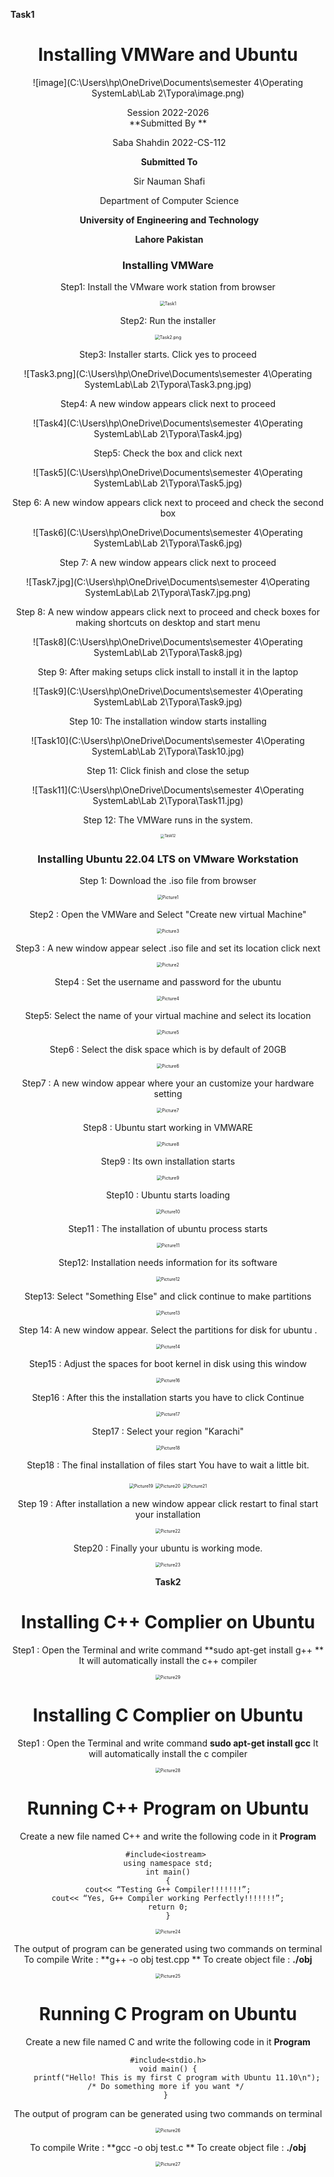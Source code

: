 **Task1**
<div style="text-align: center;">

#                                                  Installing VMWare and Ubuntu

![image](C:\Users\hp\OneDrive\Documents\semester 4\Operating SystemLab\Lab 2\Typora\image.png)

​                                                                                  Session 2022-2026
​	
​                                                                                     **Submitted By **

​                                                                       Saba Shahdin		2022-CS-112	

​                                                                                       **Submitted To**

​                                                                                     Sir Nauman Shafi 


​                                                                        Department of Computer Science


​                                                               **University of Engineering and Technology**

​                                                                                        **Lahore Pakistan**




###																	Installing VMWare
Step1: Install the VMware work station from browser

<img src="C:\Users\hp\OneDrive\Documents\semester 4\Operating SystemLab\Lab 2\Typora\Task1.png" alt="Task1" style="zoom:50%;" />


Step2: Run the installer

<img src="C:\Users\hp\OneDrive\Documents\semester 4\Operating SystemLab\Lab 2\Typora\Task2.png.jpg" alt="Task2.png" style="zoom:50%;" />


Step3: Installer starts. Click yes to proceed

![Task3.png](C:\Users\hp\OneDrive\Documents\semester 4\Operating SystemLab\Lab 2\Typora\Task3.png.jpg)

Step4: A new window appears click next to proceed

![Task4](C:\Users\hp\OneDrive\Documents\semester 4\Operating SystemLab\Lab 2\Typora\Task4.jpg)

Step5: Check the box and click next

![Task5](C:\Users\hp\OneDrive\Documents\semester 4\Operating SystemLab\Lab 2\Typora\Task5.jpg)

Step 6: A new window appears click next to proceed and check the second box

![Task6](C:\Users\hp\OneDrive\Documents\semester 4\Operating SystemLab\Lab 2\Typora\Task6.jpg)

Step 7: A new window appears click next to proceed

![Task7.jpg](C:\Users\hp\OneDrive\Documents\semester 4\Operating SystemLab\Lab 2\Typora\Task7.jpg.png)

Step 8: A new window appears click next to proceed and check boxes for making shortcuts on desktop and start menu

![Task8](C:\Users\hp\OneDrive\Documents\semester 4\Operating SystemLab\Lab 2\Typora\Task8.jpg)


Step 9: After making setups click install to install it in the laptop

![Task9](C:\Users\hp\OneDrive\Documents\semester 4\Operating SystemLab\Lab 2\Typora\Task9.jpg)

Step 10: The installation window starts installing

![Task10](C:\Users\hp\OneDrive\Documents\semester 4\Operating SystemLab\Lab 2\Typora\Task10.jpg)

Step 11: Click finish and close the setup

![Task11](C:\Users\hp\OneDrive\Documents\semester 4\Operating SystemLab\Lab 2\Typora\Task11.jpg)


Step 12: The VMWare runs in the system.

<img src="C:\Users\hp\OneDrive\Documents\semester 4\Operating SystemLab\Lab 2\Typora\Task12.jpg" alt="Task12" style="zoom:40%;" />




###                             Installing Ubuntu 22.04 LTS on VMware Workstation 

Step 1: Download the .iso file from browser

<img src="C:\Users\hp\OneDrive\Documents\semester 4\Operating SystemLab\Lab 2\Typora\Picture1.jpg" alt="Picture1" style="zoom:50%;" />

Step2 : Open the VMWare and Select "Create new virtual Machine"



<img src="C:\Users\hp\OneDrive\Documents\semester 4\Operating SystemLab\Lab 2\Typora\Picture3.jpg" alt="Picture3" style="zoom:50%;" />

Step3 : A new window appear select .iso file and set its location click next

<img src="C:\Users\hp\OneDrive\Documents\semester 4\Operating SystemLab\Lab 2\Typora\Picture2.jpg" alt="Picture2" style="zoom:50%;" />

Step4 : Set the username and password for the ubuntu 

<img src="C:\Users\hp\OneDrive\Documents\semester 4\Operating SystemLab\Lab 2\Typora\Picture4.jpg" alt="Picture4" style="zoom:50%;" />

Step5: Select the name of your virtual machine and select its location

<img src="C:\Users\hp\OneDrive\Documents\semester 4\Operating SystemLab\Lab 2\Typora\Picture5.jpg" alt="Picture5" style="zoom:50%;" />

Step6 : Select the disk space which is by default of 20GB

<img src="C:\Users\hp\OneDrive\Documents\semester 4\Operating SystemLab\Lab 2\Typora\Picture6.jpg" alt="Picture6" style="zoom:50%;" />

Step7 : A new window appear where your an customize your hardware setting

<img src="C:\Users\hp\OneDrive\Documents\semester 4\Operating SystemLab\Lab 2\Typora\Picture7.jpg" alt="Picture7" style="zoom:50%;" />

Step8 : Ubuntu start working in VMWARE

<img src="C:\Users\hp\OneDrive\Documents\semester 4\Operating SystemLab\Lab 2\Typora\Picture8.jpg" alt="Picture8" style="zoom:50%;" />

Step9 : Its own installation starts

<img src="C:\Users\hp\OneDrive\Documents\semester 4\Operating SystemLab\Lab 2\Typora\Picture9.jpg" alt="Picture9" style="zoom:50%;" />

Step10 : Ubuntu starts loading 

<img src="C:\Users\hp\OneDrive\Documents\semester 4\Operating SystemLab\Lab 2\Typora\Picture10.jpg" alt="Picture10" style="zoom:50%;" />

Step11 : The installation of ubuntu process starts

<img src="C:\Users\hp\OneDrive\Documents\semester 4\Operating SystemLab\Lab 2\Typora\Picture11.jpg" alt="Picture11" style="zoom:50%;" />

Step12: Installation needs information for its software

<img src="C:\Users\hp\OneDrive\Documents\semester 4\Operating SystemLab\Lab 2\Typora\Picture12.jpg" alt="Picture12" style="zoom:50%;" />

Step13: Select "Something Else" and click continue to make partitions

<img src="C:\Users\hp\OneDrive\Documents\semester 4\Operating SystemLab\Lab 2\Typora\Picture13.jpg" alt="Picture13" style="zoom:50%;" />

Step 14: A new window appear. Select the partitions for disk for ubuntu .

<img src="C:\Users\hp\OneDrive\Documents\semester 4\Operating SystemLab\Lab 2\Typora\Picture14.jpg" alt="Picture14" style="zoom:50%;" />

Step15 : Adjust the spaces for boot kernel in disk using this window 

<img src="C:\Users\hp\OneDrive\Documents\semester 4\Operating SystemLab\Lab 2\Typora\Picture16.jpg" alt="Picture16" style="zoom: 50%;" />

Step16 : After this the installation starts you have to click Continue

<img src="C:\Users\hp\OneDrive\Documents\semester 4\Operating SystemLab\Lab 2\Typora\Picture17.jpg" alt="Picture17" style="zoom:50%;" />

Step17 : Select your region "Karachi"

<img src="C:\Users\hp\OneDrive\Documents\semester 4\Operating SystemLab\Lab 2\Typora\Picture18.jpg" alt="Picture18" style="zoom:50%;" />

Step18 : The final installation of files start You have to wait a little bit.

<img src="C:\Users\hp\OneDrive\Documents\semester 4\Operating SystemLab\Lab 2\Typora\Picture19.jpg" alt="Picture19" style="zoom:50%;" />

<img src="C:\Users\hp\OneDrive\Documents\semester 4\Operating SystemLab\Lab 2\Typora\Picture20.jpg" alt="Picture20" style="zoom:50%;" />

<img src="C:\Users\hp\OneDrive\Documents\semester 4\Operating SystemLab\Lab 2\Typora\Picture21.jpg" alt="Picture21" style="zoom:50%;" />

Step 19 : After installation a new window appear click restart to final start your installation


<img src="C:\Users\hp\OneDrive\Documents\semester 4\Operating SystemLab\Lab 2\Typora\Picture22.jpg" alt="Picture22" style="zoom:50%;" />

Step20 : Finally your ubuntu is working mode.

<img src="C:\Users\hp\OneDrive\Documents\semester 4\Operating SystemLab\Lab 2\Typora\Picture23.jpg" alt="Picture23" style="zoom:50%;" />



**Task2**
# Installing C++ Complier on Ubuntu
Step1 : Open the Terminal and write command 
**sudo apt-get install g++ **
It will automatically install the c++ compiler 

<img src="C:\Users\hp\OneDrive\Documents\semester 4\Operating SystemLab\Lab 2\Typora\Picture29.jpg" alt="Picture29" style="zoom:50%;" />

# Installing C Complier on Ubuntu
Step1 : Open the Terminal and write command 
**sudo apt-get install gcc**
It will automatically install the c compiler 

<img src="C:\Users\hp\OneDrive\Documents\semester 4\Operating SystemLab\Lab 2\Typora\Picture28.jpg" alt="Picture28" style="zoom:50%;" />

# Running C++ Program on Ubuntu
Create a new file named C++ and write the following code in it 
**Program**

```
#include<iostream> 
using namespace std;
int main()
{
cout<< “Testing G++ Compiler!!!!!!!”;
cout<< “Yes, G++ Compiler working Perfectly!!!!!!!”;
return 0;
}
```

<img src="C:\Users\hp\OneDrive\Documents\semester 4\Operating SystemLab\Lab 2\Typora\Picture24.jpg" alt="Picture24" style="zoom:50%;" />

The output of program can be generated using two commands on terminal 
To compile Write  :      **g++ -o obj test.cpp **
To create object file :  **./obj**

<img src="C:\Users\hp\OneDrive\Documents\semester 4\Operating SystemLab\Lab 2\Typora\Picture25.jpg" alt="Picture25" style="zoom:50%;" />

# Running C Program on Ubuntu
Create a new file named C and write the following code in it 
**Program**

```
#include<stdio.h>
void main() {
 	printf("Hello! This is my first C program with Ubuntu 11.10\n"); 		/* Do something more if you want */ 
} 

```



The output of program can be generated using two commands on terminal 

<img src="C:\Users\hp\OneDrive\Documents\semester 4\Operating SystemLab\Lab 2\Typora\Picture26.jpg" alt="Picture26" style="zoom:50%;" />

To compile Write  :      **gcc -o obj test.c  **
To create object file :  **./obj**

<img src="C:\Users\hp\OneDrive\Documents\semester 4\Operating SystemLab\Lab 2\Typora\Picture27.jpg" alt="Picture27" style="zoom:50%;" />

